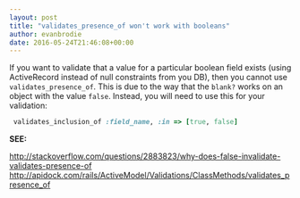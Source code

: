 ```yaml
---
layout: post
title: "validates_presence_of won't work with booleans"
author: evanbrodie
date: 2016-05-24T21:46:08+00:00
---
```


If you want to validate that a value for a particular boolean field exists (using ActiveRecord instead of null constraints from you DB), then you cannot use `validates_presence_of`. This is due to the way that the `blank?` works on an object with the value `false`. Instead, you will need to use this for your validation:

```ruby
 validates_inclusion_of :field_name, :in => [true, false]
```

**SEE:**

http://stackoverflow.com/questions/2883823/why-does-false-invalidate-validates-presence-of
http://apidock.com/rails/ActiveModel/Validations/ClassMethods/validates_presence_of

